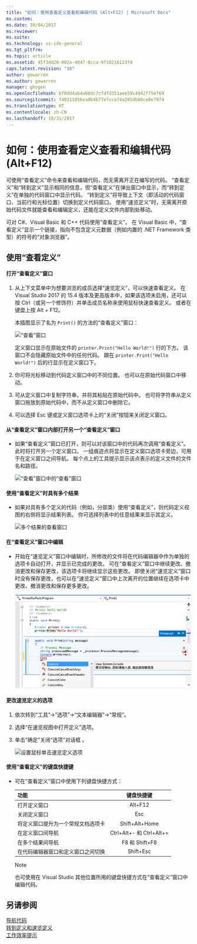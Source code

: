```yaml
---
title: "如何：使用查看定义查看和编辑代码 (Alt+F12) | Microsoft Docs"
ms.custom: 
ms.date: 10/04/2017
ms.reviewer: 
ms.suite: 
ms.technology: vs-ide-general
ms.tgt_pltfrm: 
ms.topic: article
ms.assetid: 45f3dd20-902a-4047-8cca-9f18216123f4
caps.latest.revision: "16"
author: gewarren
ms.author: gewarren
manager: ghogen
ms.openlocfilehash: bf0dd4ab4a60dc7cfdfd351aee59c4942f75ef69
ms.sourcegitcommit: f40311056ea0b4677efcca74a285dbb0ce0e7974
ms.translationtype: HT
ms.contentlocale: zh-CN
ms.lasthandoff: 10/31/2017
---
```

# <a name="how-to-view-and-edit-code-by-using-peek-definition-altf12"></a>如何：使用查看定义查看和编辑代码 (Alt+F12)
可使用“查看定义”命令来查看和编辑代码，而无需离开正在编写的代码。 “查看定义”和“转到定义”显示相同的信息，但“查看定义”在弹出窗口中显示，而“转到定义”在单独的代码窗口中显示代码。 “转到定义”将导致上下文（即活动的代码窗口、当前行和光标位置）切换到定义代码窗口。 使用“速览定义”时，无需离开原始代码文件就能查看和编辑定义，还能在定义文件内部到处移动。  
  
 可对 C#、Visual Basic 和 C++ 代码使用“查看定义”。 在 Visual Basic 中，“查看定义”显示一个链接，指向不包含定义元数据（例如内置的 .NET Framework 类型）的符号的“对象浏览器”。  
  
## <a name="working-with-peek-definition"></a>使用“查看定义”  
  
#### <a name="to-open-a-peek-definition-window"></a>打开“查看定义”窗口    
1.  从上下文菜单中为想要浏览的成员选择“速览定义”，可以快速查看定义。 在 Visual Studio 2017 的 15.4 版本及更高版本中，如果该选项未启用，还可以按 Ctrl（或另一个修饰符）并单击成员名称来使用鼠标快速查看定义。 或者在键盘上按 Alt + F12。  
  
     本插图显示了名为 `Print()` 的方法的“查看定义”窗口：  
  
     ![“查看”窗口](../ide/media/peekwindow.png "PeekWindow")  
  
     定义窗口显示在原始文件的 `printer.Print("Hello World!")` 行的下方。 该窗口不会隐藏原始文件中的任何代码。 跟在 `printer.Print("Hello World!")` 后的行显示在定义窗口下。  
  
2.  你可将光标移动到代码定义窗口中的不同位置。 也可以在原始代码窗口中移动。  
  
3.  可从定义窗口中复制字符串，并将其粘贴在原始代码中。 也可将字符串从定义窗口拖放到原始代码中，而不从定义窗口中删除它。  
  
4.  可以选择 Esc 键或定义窗口选项卡上的“关闭”按钮来关闭定义窗口。  
  
#### <a name="to-open-a-peek-definition-window-from-within-a-peek-definition-window"></a>从“查看定义”窗口内部打开另一个“查看定义”窗口    
-   如果“查看定义”窗口已打开，则可以对该窗口中的代码再次调用“查看定义”。 此时将打开另一个定义窗口。 一组痕迹点将显示在定义窗口选项卡旁边，可用于在定义窗口之间导航。 每个点上的工具提示显示该点表示的定义文件的文件名和路径。  
  
     ![“查看”窗口中的“查看”窗口](../ide/media/peekwithinpeek.png "PeekWithinPeek")  
  
#### <a name="to-use-peek-definition-with-multiple-results"></a>使用“查看定义”时具有多个结果    
-   如果对具有多个定义的代码（例如，分部类）使用“查看定义”，则代码定义视图的右侧将显示结果列表。 你可选择列表中的任意结果来显示其定义。  
  
     ![多个结果的查看窗口](../ide/media/peekmultiple.png "PeekMultiple")  
  
#### <a name="to-edit-inside-the-peek-definition-window"></a>在“查看定义”窗口中编辑    
-   开始在“速览定义”窗口中编辑时，所修改的文件将在代码编辑器中作为单独的选项卡自动打开，并显示已完成的更改。 可在“查看定义”窗口中继续更改、撤消更改和保存更改，该选项卡将继续显示这些更改。 即使关闭“速览定义”窗口时没有保存更改，也可以在“速览定义”窗口中上次离开的位置继续在选项卡中更改、撤消更改和保存更多更改。  
  
     ![在查看窗口内编辑](../ide/media/peekedit.png "PeekEdit")  
  
#### <a name="to-change-options-for-peek-definition"></a>更改速览定义的选项  
1. 依次转到“工具”->“选项”->“文本编辑器”->“常规”。  

2. 选择“在速览视图中打开定义”选项。  

3. 单击“确定”关闭“选项”对话框 。  

     ![设置鼠标单击速览定义选项](../ide/media/editor_options_peek_view.png)  

#### <a name="to-use-keyboard-shortcuts-for-peek-definition"></a>使用“查看定义”的键盘快捷键    
-   可在“查看定义”窗口中使用下列键盘快捷方式：  
  
    |功能|键盘快捷键|  
    |-------------------|:-----------------------:|  
    |打开定义窗口|Alt+F12|  
    |关闭定义窗口|Esc|  
    |将定义窗口提升为一个常规文档选项卡|Shift+Alt+Home|  
    |在定义窗口间导航|Ctrl+Alt+- 和 Ctrl+Alt+=|  
    |在多个结果间导航|F8 和 Shift+F8|  
    |在代码编辑器窗口和定义窗口之间切换|Shift+Esc|  
  
    > [!NOTE]
    >  也可使用在 Visual Studio 其他位置所用的键盘快捷方式在“查看定义”窗口中编辑代码。  
  
## <a name="see-also"></a>另请参阅  
[导航代码](../ide/navigating-code.md)  
[转到定义和速览定义](../ide/go-to-and-peek-definition.md)  
[工作效率提示](../ide/productivity-tips-for-visual-studio.md)